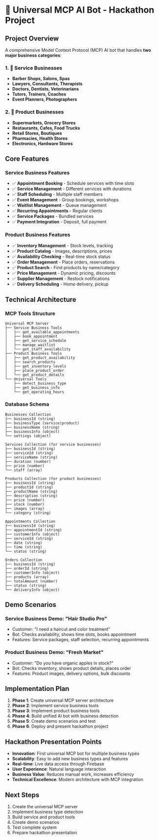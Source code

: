 # 🚀 Universal MCP AI Bot - Hackathon Project

## Project Overview

A comprehensive Model Context Protocol (MCP) AI bot that handles **two major business categories**:

### 1. 🏢 Service Businesses
- **Barber Shops, Salons, Spas**
- **Lawyers, Consultants, Therapists**
- **Doctors, Dentists, Veterinarians**
- **Tutors, Trainers, Coaches**
- **Event Planners, Photographers**

### 2. 🛒 Product Businesses
- **Supermarkets, Grocery Stores**
- **Restaurants, Cafes, Food Trucks**
- **Retail Stores, Boutiques**
- **Pharmacies, Health Stores**
- **Electronics, Hardware Stores**

## Core Features

### Service Business Features
- ✅ **Appointment Booking** - Schedule services with time slots
- ✅ **Service Management** - Different services with durations
- ✅ **Staff Scheduling** - Multiple staff members
- ✅ **Event Management** - Group bookings, workshops
- ✅ **Waitlist Management** - Queue management
- ✅ **Recurring Appointments** - Regular clients
- ✅ **Service Packages** - Bundled services
- ✅ **Payment Integration** - Deposit, full payment

### Product Business Features
- ✅ **Inventory Management** - Stock levels, tracking
- ✅ **Product Catalog** - Images, descriptions, prices
- ✅ **Availability Checking** - Real-time stock status
- ✅ **Order Management** - Place orders, reservations
- ✅ **Product Search** - Find products by name/category
- ✅ **Price Management** - Dynamic pricing, discounts
- ✅ **Supplier Management** - Restock notifications
- ✅ **Delivery Scheduling** - Home delivery, pickup

## Technical Architecture

### MCP Tools Structure
```
Universal MCP Server
├── Service Business Tools
│   ├── get_available_appointments
│   ├── book_appointment
│   ├── get_service_schedule
│   ├── manage_waitlist
│   └── get_staff_availability
├── Product Business Tools
│   ├── get_product_availability
│   ├── search_products
│   ├── get_inventory_levels
│   ├── place_product_order
│   └── get_product_details
└── Universal Tools
    ├── detect_business_type
    ├── get_business_info
    └── get_operating_hours
```

### Database Schema
```
Businesses Collection
├── businessId (string)
├── businessType (service|product)
├── businessName (string)
├── businessInfo (object)
└── settings (object)

Services Collection (for service businesses)
├── businessId (string)
├── serviceId (string)
├── serviceName (string)
├── duration (number)
├── price (number)
└── staff (array)

Products Collection (for product businesses)
├── businessId (string)
├── productId (string)
├── productName (string)
├── description (string)
├── price (number)
├── stock (number)
├── images (array)
└── category (string)

Appointments Collection
├── businessId (string)
├── appointmentId (string)
├── customerInfo (object)
├── serviceId (string)
├── date (string)
├── time (string)
└── status (string)

Orders Collection
├── businessId (string)
├── orderId (string)
├── customerInfo (object)
├── products (array)
├── totalAmount (number)
├── status (string)
└── deliveryInfo (object)
```

## Demo Scenarios

### Service Business Demo: "Hair Studio Pro"
- Customer: "I need a haircut and color treatment"
- Bot: Checks availability, shows time slots, books appointment
- Features: Service packages, staff selection, recurring appointments

### Product Business Demo: "Fresh Market"
- Customer: "Do you have organic apples in stock?"
- Bot: Checks inventory, shows product details, places order
- Features: Product images, delivery options, bulk discounts

## Implementation Plan

1. **Phase 1**: Create universal MCP server architecture
2. **Phase 2**: Implement service business tools
3. **Phase 3**: Implement product business tools
4. **Phase 4**: Build unified AI bot with business detection
5. **Phase 5**: Create demo scenarios and test
6. **Phase 6**: Deploy and present hackathon project

## Hackathon Presentation Points

- **Innovation**: First universal MCP bot for multiple business types
- **Scalability**: Easy to add new business types and features
- **Real-time**: Live data access through Firebase
- **User Experience**: Natural language interaction
- **Business Value**: Reduces manual work, increases efficiency
- **Technical Excellence**: Modern architecture with MCP integration

## Next Steps

1. Create the universal MCP server
2. Implement business type detection
3. Build service and product tools
4. Create demo scenarios
5. Test complete system
6. Prepare hackathon presentation
